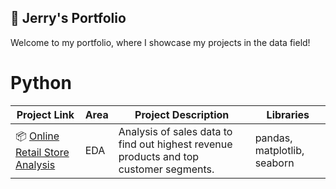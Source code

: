 📖 Jerry's Portfolio
---
Welcome to my portfolio, where I showcase my projects in the data field!

# Python
| Project Link | Area | Project Description | Libraries |    
|---|---|---|---|
|📦 [Online Retail Store Analysis](https://github.com/jchen03/online-retail/blob/main/Online-Retail.ipynb)|EDA|Analysis of sales data to find out highest revenue products and top customer segments.|pandas, matplotlib, seaborn|

